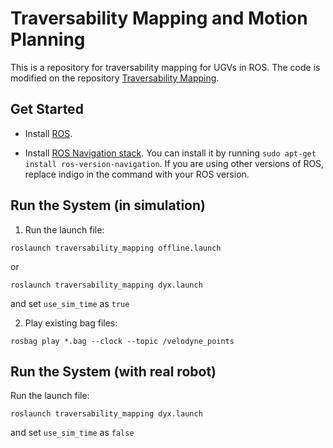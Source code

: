 # Traversability Mapping and Motion Planning
This is a repository for traversability mapping for UGVs in ROS. The code is modified on the repository [Traversability Mapping](https://github.com/TixiaoShan/traversability_mapping).


## Get Started

- Install [ROS](http://www.ros.org/install/).

- Install [ROS Navigation stack](http://wiki.ros.org/navigation). You can install it by running ```sudo apt-get install ros-version-navigation```. If you are using other versions of ROS, replace indigo in the command with your ROS version.


## Run the System (in simulation)

1. Run the launch file:
```
roslaunch traversability_mapping offline.launch
```
or
```
roslaunch traversability_mapping dyx.launch
```
and set ```use_sim_time``` as ```true```

2. Play existing bag files:
```
rosbag play *.bag --clock --topic /velodyne_points
```

## Run the System (with real robot)

Run the launch file:
<!-- ```
roslaunch traversability_mapping online.launch
``` -->
```
roslaunch traversability_mapping dyx.launch
```
and set ```use_sim_time``` as ```false```

<!-- ## Cite *Traversability_Mapping*

Thank you for citing our paper if you use any of this code: 
```
@inproceedings{bayesian2018shan,
  title={Bayesian Generalized Kernel Inference for Terrain Traversability Mapping},
  author={Shan, Tixiao and Wang, Jinkun and Englot, Brendan and Doherty, Kevin},
  booktitle={In Proceedings of the 2nd Annual Conference on Robot Learning},
  year={2018}
}
``` -->
